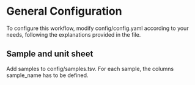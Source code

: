 # General Configuration
To configure this workflow, modify config/config.yaml according to your needs, following the explanations provided in the file.

## Sample and unit sheet
Add samples to config/samples.tsv. For each sample, the columns sample_name has to be defined.